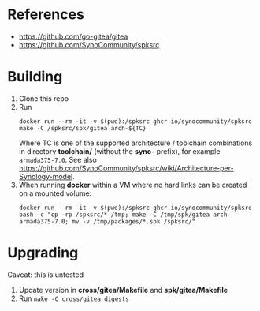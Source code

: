# References

- https://github.com/go-gitea/gitea
- https://github.com/SynoCommunity/spksrc

# Building

1. Clone this repo
2. Run
    ```
    docker run --rm -it -v $(pwd):/spksrc ghcr.io/synocommunity/spksrc make -C /spksrc/spk/gitea arch-${TC}
    ```
   Where TC is one of the supported architecture / toolchain combinations in directory **toolchain/** (without the **syno-** prefix), for example `armada375-7.0`. See also https://github.com/SynoCommunity/spksrc/wiki/Architecture-per-Synology-model.
3. When running **docker** within a VM where no hard links can be created on a mounted volume:
    ```
    docker run --rm -it -v $(pwd):/spksrc ghcr.io/synocommunity/spksrc bash -c "cp -rp /spksrc/* /tmp; make -C /tmp/spk/gitea arch-armada375-7.0; mv -v /tmp/packages/*.spk /spksrc/"
    ```
# Upgrading

Caveat: this is untested

1. Update version in **cross/gitea/Makefile** and **spk/gitea/Makefile**
2. Run `make -C cross/gitea digests`
